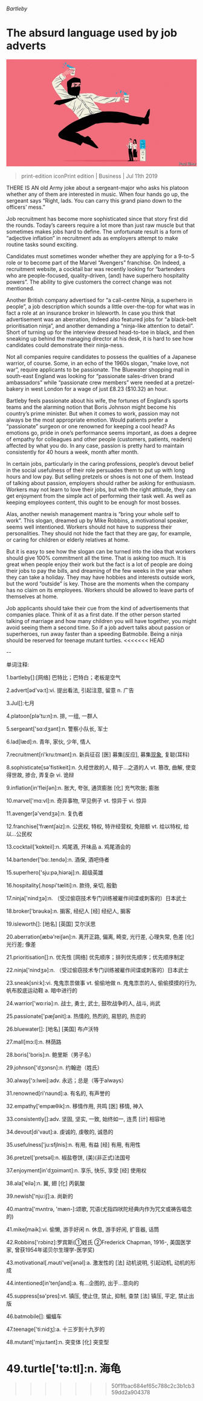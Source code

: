 ###### Bartleby

# The absurd language used by job adverts 

![image](images/20190713_WBD001.jpg) 

> print-edition iconPrint edition | Business | Jul 11th 2019 

THERE IS AN old Army joke about a sergeant-major who asks his platoon whether any of them are interested in music. When four hands go up, the sergeant says “Right, lads. You can carry this grand piano down to the officers’ mess.” 

Job recruitment has become more sophisticated since that story first did the rounds. Today’s careers require a lot more than just raw muscle but that sometimes makes jobs hard to define. The unfortunate result is a form of “adjective inflation” in recruitment ads as employers attempt to make routine tasks sound exciting. 

Candidates must sometimes wonder whether they are applying for a 9-to-5 role or to become part of the Marvel “Avengers” franchise. On Indeed, a recruitment website, a cocktail bar was recently looking for “bartenders who are people-focused, quality-driven, (and) have superhero hospitality powers”. The ability to give customers the correct change was not mentioned. 

Another British company advertised for “a call-centre Ninja, a superhero in people”, a job description which sounds a little over-the-top for what was in fact a role at an insurance broker in Isleworth. In case you think that advertisement was an aberration, Indeed also featured jobs for “a black-belt prioritisation ninja”, and another demanding a “ninja-like attention to detail”. Short of turning up for the interview dressed head-to-toe in black, and then sneaking up behind the managing director at his desk, it is hard to see how candidates could demonstrate their ninja-ness. 

Not all companies require candidates to possess the qualities of a Japanese warrior, of course. Some, in an echo of the 1960s slogan, “make love, not war”, require applicants to be passionate. The Bluewater shopping mall in south-east England was looking for “passionate sales-driven brand ambassadors” while “passionate crew members” were needed at a pretzel-bakery in west London for a wage of just £8.23 ($10.32) an hour. 

Bartleby feels passionate about his wife, the fortunes of England’s sports teams and the alarming notion that Boris Johnson might become his country’s prime minister. But when it comes to work, passion may not always be the most appropriate emotion. Would patients prefer a “passionate” surgeon or one renowned for keeping a cool head? As emotions go, pride in one’s performance seems important, as does a degree of empathy for colleagues and other people (customers, patients, readers) affected by what you do. In any case, passion is pretty hard to maintain consistently for 40 hours a week, month after month. 

In certain jobs, particularly in the caring professions, people’s devout belief in the social usefulness of their role persuades them to put up with long hours and low pay. But selling pretzels or shoes is not one of them. Instead of talking about passion, employers should rather be asking for enthusiasm. Workers may not learn to love their jobs, but with the right attitude, they can get enjoyment from the simple act of performing their task well. As well as keeping employees content, this ought to be enough for most bosses. 

Alas, another newish management mantra is “bring your whole self to work”. This slogan, dreamed up by Mike Robbins, a motivational speaker, seems well intentioned. Workers should not have to suppress their personalities. They should not hide the fact that they are gay, for example, or caring for children or elderly relatives at home. 

But it is easy to see how the slogan can be turned into the idea that workers should give 100% commitment all the time. That is asking too much. It is great when people enjoy their work but the fact is a lot of people are doing their jobs to pay the bills, and dreaming of the few weeks in the year when they can take a holiday. They may have hobbies and interests outside work, but the word “outside” is key. Those are the moments when the company has no claim on its employees. Workers should be allowed to leave parts of themselves at home. 

Job applicants should take their cue from the kind of advertisements that companies place. Think of it as a first date. If the other person started talking of marriage and how many children you will have together, you might avoid seeing them a second time. So if a job advert talks about passion or superheroes, run away faster than a speeding Batmobile. Being a ninja should be reserved for teenage mutant turtles. 
<<<<<<< HEAD

-- 

 单词注释:

1.bartleby[]:[网络] 巴特比；巴特白；老板是空气 

2.advert[әd'vә:t]:vi. 提出看法, 引起注意, 留意 n. 广告 

3.Jul[]:七月 

4.platoon[plә'tu:n]:n. 排, 一组, 一群人 

5.sergeant['sɑ:dʒәnt]:n. 警察小队长, 军士 

6.lad[læd]:n. 青年, 家伙, 少年, 情人 

7.recruitment[ri'kru:tmәnt]:n. 新兵征召 [医] 募集[反应], 募集[现象](生理), 复聪(耳科) 

8.sophisticate[sә'fistikeit]:n. 久经世故的人, 精于...之道的人 vt. 篡改, 曲解, 使变得世故, 掺合, 弄复杂 vi. 诡辩 

9.inflation[in'fleiʃәn]:n. 胀大, 夸张, 通货膨胀 [化] 充气吹胀; 膨胀 

10.marvel['mɑ:vl]:n. 奇异事物, 罕见例子 vt. 惊异于 vi. 惊异 

11.avenger[ә'vendʒә]:n. 复仇者 

12.franchise['fræntʃaiz]:n. 公民权, 特权, 特许经营权, 免赔额 vt. 给以特权, 给以...公民权 

13.cocktail['kɒkteil]:n. 鸡尾酒, 开味品 a. 鸡尾酒会的 

14.bartender['bɑ:.tendә]:n. 酒保, 酒吧侍者 

15.superhero['sju:pә,hiәrәj]:n. 超级英雄 

16.hospitality[.hɒspi'tæliti]:n. 款待, 亲切, 殷勤 

17.ninja['nindʒә]:n. （受过偷窃技术专门训练被雇作间谍或刺客的）日本武士 

18.broker['brәukә]:n. 掮客, 经纪人 [经] 经纪人, 掮客 

19.isleworth[]: [地名] [英国] 艾尔沃思 

20.aberration[æbә'reiʃәn]:n. 离开正路, 偏离, 畸变, 光行差, 心理失常, 色差 [化] 光行差; 像差 

21.prioritisation[]:n. 优先性 [网络] 优先顺序；排列优先顺序；优先顺序制定 

22.ninja['nindʒә]:n. （受过偷窃技术专门训练被雇作间谍或刺客的）日本武士 

23.sneak[sni:k]:vi. 鬼鬼祟祟做事 vt. 偷偷地做 n. 鬼鬼祟祟的人, 偷偷摸摸的行为, 帆布胶底运动鞋 a. 暗中进行的 

24.warrior['wɒ:riә]:n. 战士, 勇士, 武士, 鼓吹战争的人, 战斗, 尚武 

25.passionate['pæʃәnit]:a. 热情的, 热烈的, 易怒的, 热恋的 

26.bluewater[]: [地名] [美国] 布卢沃特 

27.mall[mɔ:l]:n. 林荫路 

28.boris['bɔris]:n. 鲍里斯（男子名） 

29.johnson['dʒɔnsn]:n. 约翰逊（姓氏） 

30.alway['ɔ:lwei]:adv. 永远；总是（等于always） 

31.renowned[ri'naund]:a. 有名的, 有声誉的 

32.empathy['empæθik]:n. 移情作用, 共鸣 [医] 移情, 神入 

33.consistently[]:adv. 坚固, 坚实, 一致, 始终如一, 连贯 [计] 相容地 

34.devout[di'vaut]:a. 虔诚的, 虔敬的, 诚恳的 

35.usefulness['ju:sfjlnis]:n. 有用, 有益 [经] 有用, 有用性 

36.pretzel['pretsәl]:n. 椒盐卷饼, (美)(非正式)法国号 

37.enjoyment[in'dʒɒimәnt]:n. 享乐, 快乐, 享受 [经] 使用权 

38.ala['eilә]:n. 翼, 翅 [化] 丙氨酸 

39.newish['nju:iʃ]:a. 尚新的 

40.mantra['mʌntrә, 'mæn-]:颂歌, 咒语(尤指四吠陀经典内作为咒文或祷告唱念的) 

41.mike[maik]:vi. 偷懒, 游手好闲 n. 休息, 游手好闲, 扩音器, 话筒 

42.Robbins['rɔbinz]:罗宾斯(①姓氏 ②Frederick Chapman, 1916-, 美国医学家, 曾获1954年诺贝尔生理学-医学奖) 

43.motivational[.mәuti'veiʃәnәl]:a. 激发性的 [法] 动机说明, 引起动机, 动机的形成 

44.intentioned[in'tenʃәnd]:a. 有...企图的, 出于...意向的 

45.suppress[sә'pres]:vt. 镇压, 使止住, 禁止, 抑制, 查禁 [法] 镇压, 平定, 禁止出版 

46.batmobile[]: 蝙蝠车 

47.teenage['ti:nidʒ]:a. 十三岁到十九岁的 

48.mutant['mju:tәnt]:n. 突变体 [化] 突变型 

49.turtle['tә:tl]:n. 海龟 
=======
>>>>>>> 50f1fbac684ef65c788c2c3b1cb359dd2a904378

